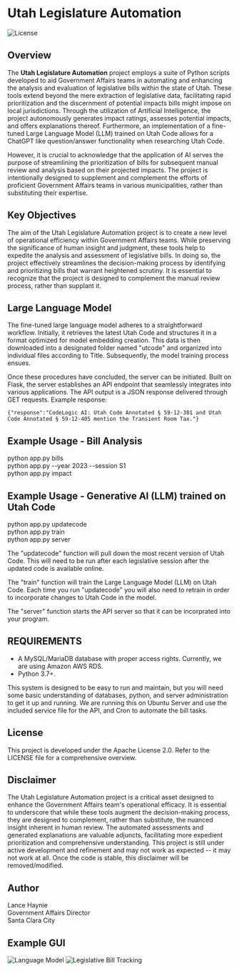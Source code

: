 # Utah Legislature Automation

![License](https://img.shields.io/badge/license-Apache%202.0-blue.svg)

## Overview

The **Utah Legislature Automation** project employs a suite of Python scripts developed to aid Government Affairs teams in automating and enhancing the analysis and evaluation of legislative bills within the state of Utah. These tools extend beyond the mere extraction of legislative data, facilitating rapid prioritization and the discernment of potential impacts bills might impose on local jurisdictions. Through the utilization of Artificial Intelligence, the project autonomously generates impact ratings, assesses potential impacts, and offers explanations thereof. Furthermore, an implementation of a fine-tuned Large Language Model (LLM) trained on Utah Code allows for a ChatGPT like question/answer functionality when researching Utah Code. 

However, it is crucial to acknowledge that the application of AI serves the purpose of streamlining the prioritization of bills for subsequent manual review and analysis based on their projected impacts. The project is intentionally designed to supplement and complement the efforts of proficient Government Affairs teams in various municipalities, rather than substituting their expertise.

## Key Objectives
The aim of the Utah Legislature Automation project is to create a new level of operational efficiency within Government Affairs teams. While preserving the significance of human insight and judgment, these tools help to expedite the analysis and assessment of legislative bills. In doing so, the project effectively streamlines the decision-making process by identifying and prioritizing bills that warrant heightened scrutiny. It is essential to recognize that the project is designed to complement the manual review process, rather than supplant it.

## Large Language Model
The fine-tuned large language model adheres to a straightforward workflow. Initially, it retrieves the latest Utah Code and structures it in a format optimized for model embedding creation. This data is then downloaded into a designated folder named "utcode" and organized into individual files according to Title. Subsequently, the model training process ensues.

Once these procedures have concluded, the server can be initiated. Built on Flask, the server establishes an API endpoint that seamlessly integrates into various applications. The API output is a JSON response delivered through GET requests. Example response:

```
{"response":"CodeLogic AI: Utah Code Annotated § 59-12-301 and Utah Code Annotated § 59-12-405 mention the Transient Room Tax."}
```

## Example Usage - Bill Analysis
python app.py bills\
python app.py --year 2023 --session S1\
python app.py impact

## Example Usage - Generative AI (LLM) trained on Utah Code
python app.py updatecode\
python app.py train\
python app.py server

The "updatecode" function will pull down the most recent version of Utah Code. This will need to be run after each legislative session after the updated code is available online. 

The "train" function will train the Large Language Model (LLM) on Utah Code. Each time you run "updatecode" you will also need to retrain in order to incorporate changes to Utah Code in the model.

The "server" function starts the API server so that it can be incorprated into your program.

## REQUIREMENTS
*  A MySQL/MariaDB database with proper access rights. Currently, we are using Amazon AWS RDS.
*  Python 3.7+.

This system is designed to be easy to run and maintain, but you will need some basic understanding of databases, python, and server administration to get it up and running. We are running this on Ubuntu Server and use the included service file for the API, and Cron to automate the bill tasks.

## License
This project is developed under the Apache License 2.0. Refer to the LICENSE file for a comprehensive overview.

## Disclaimer
The Utah Legislature Automation project is a critical asset designed to enhance the Government Affairs team's operational efficacy. It is essential to underscore that while these tools augment the decision-making process, they are designed to complement, rather than substitute, the nuanced insight inherent in human review. The automated assessments and generated explanations are valuable adjuncts, facilitating more expedient prioritization and comprehensive understanding. This project is still under active development and refinement and may not work as expected -- it may not work at all. Once the code is stable, this disclaimer will be removed/modified.

## Author
Lance Haynie\
Government Affairs Director\
Santa Clara City

## Example GUI
![Language Model](https://raw.githubusercontent.com/sccity/utlegislature/master/img/llm_mobile.png)
![Legislative Bill Tracking](https://raw.githubusercontent.com/sccity/utlegislature/b38da668d3a266cc31a1f4bf56d876c763575e9d/img/utle.png)